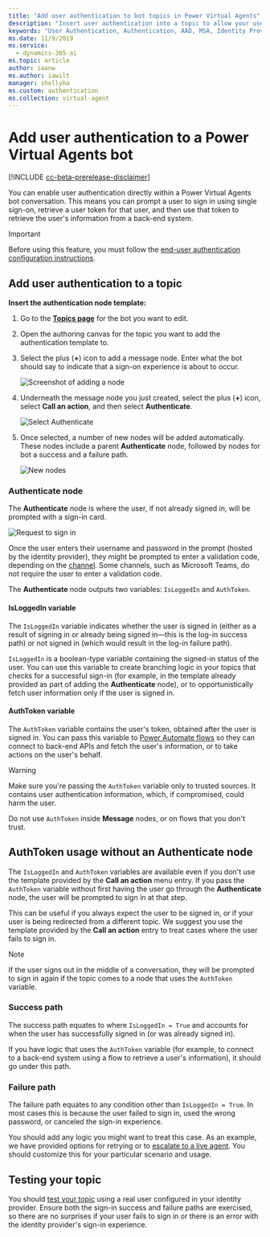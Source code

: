 ```yaml
---
title: "Add user authentication to bot topics in Power Virtual Agents"
description: "Insert user authentication into a topic to allow your users to sign in directly within a conversation."
keywords: "User Authentication, Authentication, AAD, MSA, Identity Provider"
ms.date: 11/9/2019
ms.service:
  - dynamics-365-ai
ms.topic: article
author: iaanw
ms.author: iawilt
manager: shellyha
ms.custom: authentication
ms.collection: virtual-agent
---
```


# Add user authentication to a Power Virtual Agents bot

[!INCLUDE [cc-beta-prerelease-disclaimer](includes/cc-beta-prerelease-disclaimer.md)]

You can enable user authentication directly within a Power Virtual Agents bot conversation. This means you can prompt a user to sign in using single sign-on, retrieve a user token for that user, and then use that token to retrieve the user's information from a back-end system.


> [!IMPORTANT] 
> Before using this feature, you must follow the [end-user authentication configuration instructions](configuration-end-user-authentication.md).


## Add user authentication to a topic

**Insert the authentication node template:**

1. Go to the [**Topics page**](authoring-create-edit-topics.md) for the bot you want to edit.

1. Open the authoring canvas for the topic you want to add the authentication template to.

1. Select the plus (**+**) icon to add a message node. Enter what the bot should say to indicate that a sign-on experience is about to occur.

    ![Screenshot of adding a node](media/handoff-add-node.png)

1. Underneath the message node you just created, select the plus (**+**) icon, select **Call an action**, and then select **Authenticate**. 

    ![Select Authenticate](media/auth-call-action-2.png)

1. Once selected, a number of new nodes will be added automatically. These nodes include a parent **Authenticate** node, followed by nodes for bot a success and a failure path. 

    ![New nodes](media/auth-template.png)

### Authenticate node

The **Authenticate** node is where the user, if not already signed in, will be prompted with a sign-in card.

![Request to sign in](media/auth-sign-in-user.png)


Once the user enters their username and password in the prompt (hosted by the identity provider), they might be prompted to enter a validation code, depending on the [channel](publication-fundamentals-publish-channels.md). Some channels, such as Microsoft Teams, do not require the user to enter a validation code.

The **Authenticate** node outputs two variables: `IsLoggedIn` and `AuthToken`. 

#### IsLoggedIn variable

The `IsLoggedIn` variable indicates whether the user is signed in (either as a result of signing in or already being signed in—this is the log-in success path) or not signed in (which would result in the log-in failure path).

```IsLoggedIn``` is a boolean-type variable containing the signed-in status of the user. You can use this variable to create branching logic in your topics that checks for a successful sign-in (for example, in the template already provided as part of adding the **Authenticate** node), or to opportunistically fetch user information only if the user is signed in.

#### AuthToken variable

The ```AuthToken``` variable contains the user's token, obtained after the user is signed in. You can pass this variable to [Power Automate flows](how-to-flow.md) so they can connect to back-end APIs and fetch the user's information, or to take actions on the user's behalf.

> [!WARNING] 
> Make sure you're passing the `AuthToken` variable only to trusted sources. It contains user authentication information, which, if compromised, could harm the user.

Do not use `AuthToken` inside **Message** nodes, or on flows that you don't trust. 

## AuthToken usage without an Authenticate node

The ```IsLoggedIn``` and ```AuthToken``` variables are available even if you don't use the template provided by the **Call an action** menu entry. If you pass the `AuthToken` variable without first having the user go through the **Authenticate** node, the user will be prompted to sign in at that step. 

This can be useful if you always expect the user to be signed in, or if your user is being redirected from a different topic. We suggest you use the template provided by the **Call an action** entry to treat cases where the user fails to sign in.

> [!NOTE] 
> If the user signs out in the middle of a conversation, they will be prompted to sign in again if the topic comes to a node that uses the ```AuthToken``` variable.


### Success path

The success path equates to where ```IsLoggedIn = True``` and accounts for when the user has successfully signed in (or was already signed in). 

If you have logic that uses the `AuthToken` variable (for example, to connect to a back-end system using a flow to retrieve a user's information), it should go under this path.

### Failure path
The failure path equates to any condition other than `IsLoggedIn = True`. In most cases this is because the user failed to sign in, used the wrong password, or canceled the sign-in experience.

You should add any logic you might want to treat this case. As an example, we have provided options for retrying or to [escalate to a live agent](how-to-handoff.md). You should customize this for your particular scenario and usage.


## Testing your topic

You should [test your topic](getting-started-create-topics.md) using a real user configured in your identity provider. Ensure both the sign-in success and failure paths are exercised, so there are no surprises if your user fails to sign in or there is an error with the identity provider's sign-in experience.
